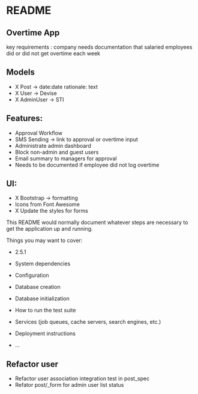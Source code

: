 # README

## Overtime App

key requirements : company needs documentation that salaried employees did or did not get overtime each week
 
## Models
- X Post -> date:date rationale: text
- X User -> Devise
- X AdminUser -> STI

## Features:
- Approval Workflow
- SMS Sending -> link to approval or overtime input
- Administrate admin dashboard
- Block non-admin and guest users
- Email summary to managers for approval
- Needs to be documented if employee did not log overtime

## UI:
- X Bootstrap -> formatting
- Icons from Font Awesome
- X Update the styles for forms

This README would normally document whatever steps are necessary to get the
application up and running.

Things you may want to cover:

* 2.5.1

* System dependencies

* Configuration

* Database creation

* Database initialization

* How to run the test suite

* Services (job queues, cache servers, search engines, etc.)

* Deployment instructions

* ...

## Refactor user
- Refactor user association integration test in post_spec
- Refator post/_form for admin user list status
